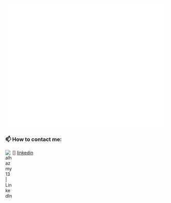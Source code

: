 ![Metrics](/github-metrics.svg)
### 📫 How to contact me:

[<img align="left" alt="alhazmy13 | LinkedIn" width="22px" src="https://www.iconfinder.com/icons/4102586/download/svg/512" />]
[linkedin]



</details>


[linkedin]: https://www.linkedin.com/in/mohamed-osman-dev/
